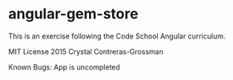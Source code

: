 # angular-gem-store

This is an exercise following the Code School Angular curriculum.

MIT License 2015 Crystal Contreras-Grossman

Known Bugs:
App is uncompleted
